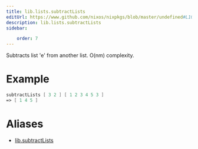 ```yaml
---
title: lib.lists.subtractLists
editUrl: https://www.github.com/nixos/nixpkgs/blob/master/undefined#L1085C19
description: lib.lists.subtractLists
sidebar:

    order: 7
---
```


Subtracts list 'e' from another list. O(nm) complexity.

# Example

```nix
subtractLists [ 3 2 ] [ 1 2 3 4 5 3 ]
=> [ 1 4 5 ]
```


# Aliases

- [lib.subtractLists](/nix-doc-comments/reference/lib/lib-subtractlists)


